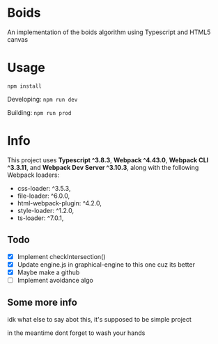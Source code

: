 # Boids
An implementation of the boids algorithm using Typescript and HTML5 canvas

# Usage
`npm install`

Developing: `npm run dev`

Building: `npm run prod`

# Info
This project uses **Typescript ^3.8.3**, **Webpack ^4.43.0**, **Webpack CLI ^3.3.11**, and **Webpack Dev Server ^3.10.3**, along with the following Webpack loaders:
- css-loader: ^3.5.3,
- file-loader: ^6.0.0,
- html-webpack-plugin: ^4.2.0,
- style-loader: ^1.2.0,
- ts-loader: ^7.0.1,

## Todo
- [x] Implement checkIntersection()
- [x] Update engine.js in graphical-engine to this one cuz its better
- [x] Maybe make a github
- [ ] Implement avoidance algo

## Some more info
idk what else to say abot this, it's supposed to be simple project

in the meantime dont forget to wash your hands
